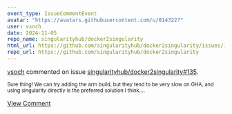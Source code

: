 ```yaml
---
event_type: IssueCommentEvent
avatar: "https://avatars.githubusercontent.com/u/814322?"
user: vsoch
date: 2024-11-05
repo_name: singularityhub/docker2singularity
html_url: https://github.com/singularityhub/docker2singularity/issues/135
repo_url: https://github.com/singularityhub/docker2singularity
---
```


<a href='https://github.com/vsoch' target='_blank'>vsoch</a> commented on issue <a href='https://github.com/singularityhub/docker2singularity/issues/135' target='_blank'>singularityhub/docker2singularity#135</a>.

<small>Sure thing! We can try adding the arm build, but they tend to be very slow on GHA, and using singularity directly is the preferred solution I think....</small>

<a href='https://github.com/singularityhub/docker2singularity/issues/135' target='_blank'>View Comment</a>